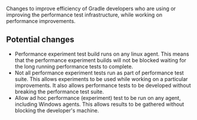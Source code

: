 Changes to improve efficiency of Gradle developers who are using or improving the performance test infrastructure, while working on performance improvements.

## Potential changes

- Performance experiment test build runs on any linux agent. This means that the performance experiment builds will not be blocked waiting
  for the long running performance tests to complete.
- Not all performance experiment tests run as part of performance test suite. This allows experiments to be used while working on a particular improvements.
  It also allows performance tests to be developed without breaking the performance test suite.
- Allow ad hoc performance (experiment) test to be run on any agent, including Windows agents. This allows results to be gathered without blocking the developer's 
  machine.
